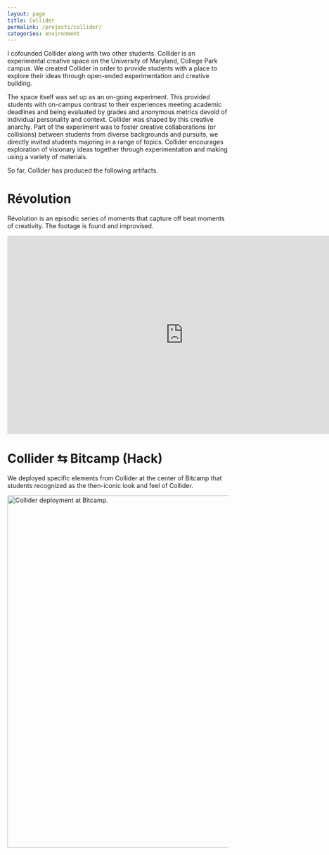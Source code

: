 ```yaml
---
layout: page
title: Collider
permalink: /projects/collider/
categories: environment
---
```


I cofounded Collider along with two other students. Collider is an experimental creative space on the University of Maryland, College Park campus. We created Collider in order to provide students with a place to explore their ideas through open-ended experimentation and creative building.

The space itself was set up as an on-going experiment. This provided students with on-campus contrast to their experiences meeting academic deadlines and being evaluated by grades and anonymous metrics devoid of individual personality and context. Collider was shaped by this creative anarchy. Part of the experiment was to foster creative collaborations (or collisions) between students from diverse backgrounds and pursuits, we directly invited students majoring in a range of topics. Collider encourages exploration of visionary ideas together through experimentation and making using a variety of materials.

So far, Collider has produced the following artifacts.

<!-- This resulted in messy social interactions, including power struggles and the feeling of losing control for those who wanted to have some. -->

<!--
Sample of some works that were made: cozy Jenga table center piece with chairs and red carpet (to make the space cozier and more approachable), the bat + website to determine presence, the door face, painted circuit boards, the self-aware skateboard, Révolution (below)
-->

<h1 class="page-heading">Révolution</h1>

<p>Révolution is an episodic series of moments that capture off beat moments of creativity. The footage is found and improvised.</p>

<p><iframe width="800" height="450" src="https://www.youtube.com/embed/videoseries?list=PLwKmtpbCM8EPLc8IskonqsIAAywGmfobD&amp;showinfo=0" frameborder="0" allowfullscreen></iframe></p>

<h1 class="page-heading">Collider ⇆ Bitcamp (Hack)</h1>

<p>We deployed specific elements from Collider at the center of Bitcamp that students recognized as the then-iconic look and feel of Collider.</p>

<p><img src="https://dl.dropboxusercontent.com/u/2618031/moko.im/projects/collider/images/collider-deployment-at-bitcamp.jpg" width="800" alt="Collider deployment at Bitcamp." /></p>

<!--
<h1 class="page-heading">Location</h1>

<iframe src="https://www.google.com/maps/embed?pb=!1m10!1m8!1m3!1d454.64097786263824!2d-76.94004068510921!3d38.98925342024218!3m2!1i1024!2i768!4f13.1!5e0!3m2!1sen!2sus!4v1440622765260" width="800" height="450" frameborder="0" style="border:0" allowfullscreen></iframe>
-->

<!--
TODO: Include a map and directions for how to find it.
TODO: Include photos.
TODO: Include video series (with Shariq et al.).
TODO: Include videos of things build there.
-->
